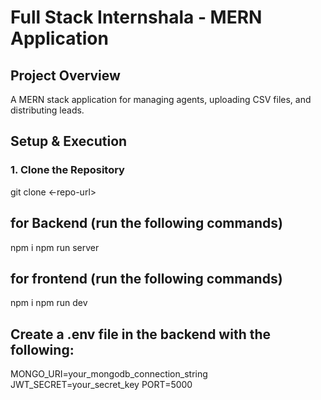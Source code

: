 # Full Stack Internshala - MERN Application

##  Project Overview
A MERN stack application for managing agents, uploading CSV files, and distributing leads.

## Setup & Execution

### 1. Clone the Repository

git clone <-repo-url>

## for Backend (run the following commands)
npm i
npm run server

## for frontend (run the following commands)
npm i
npm run dev

## Create a .env file in the backend with the following:
MONGO_URI=your_mongodb_connection_string
JWT_SECRET=your_secret_key
PORT=5000

